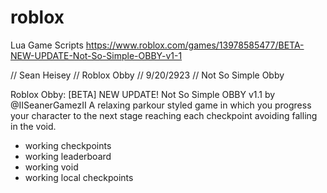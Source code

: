 # roblox
Lua Game Scripts https://www.roblox.com/games/13978585477/BETA-NEW-UPDATE-Not-So-Simple-OBBY-v1-1

// Sean Heisey
// Roblox Obby
// 9/20/2923
// Not So Simple Obby

Roblox Obby: [BETA] NEW UPDATE! Not So Simple OBBY v1.1 by @IISeanerGamezII
A relaxing parkour styled game in which you progress your character to the next stage reaching each checkpoint avoiding falling in the void.
- working checkpoints
- working leaderboard
- working void
- working local checkpoints
